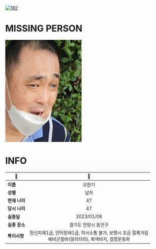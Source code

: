 [![182](https://img.shields.io/badge/%EC%8B%A4%EC%A2%85%EC%8B%A0%EA%B3%A0%EB%8A%94%20%EA%B5%AD%EB%B2%88%EC%97%86%EC%9D%B4-182-blue)](http://safe182.go.kr/index.do)

# MISSING PERSON

<img src="./missing_person.jpg">

# INFO

|🔑|💎|
|--|:--:|
|**이름**|오현기|
|**성별**|남자|
|**현재 나이**|47|
|**당시 나이**|47|
|**실종일**|2023/01/08|
|**실종 장소**|경기도 안양시 동안구 |
|**특이사항**|정신지체1급, 언어장애1급, 의사소통 불가, 보행시 조금 절룩거림</br>예비군잠바(밀리터리), 회색바지, 검정운동화|
